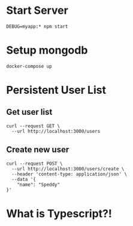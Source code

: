 # Start Server
```
DEBUG=myapp:* npm start
```

# Setup mongodb

```
docker-compose up
```

# Persistent User List

## Get user list
```
curl --request GET \
  --url http://localhost:3000/users
```

## Create new user
```
curl --request POST \
  --url http://localhost:3000/users/create \
  --header 'content-type: application/json' \
  --data '{
	"name": "Speddy"
}'
```

# What is Typescript?!


